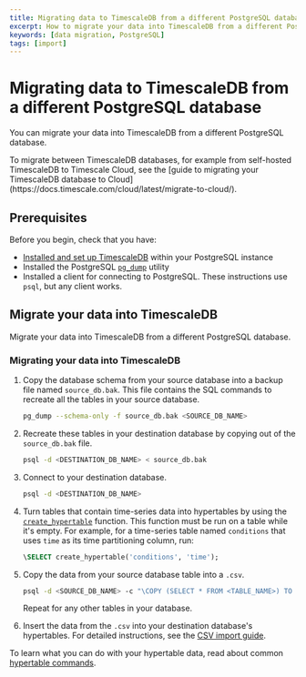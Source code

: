 ```yaml
---
title: Migrating data to TimescaleDB from a different PostgreSQL database
excerpt: How to migrate your data into TimescaleDB from a different PostgreSQL database
keywords: [data migration, PostgreSQL]
tags: [import]
---
```


# Migrating data to TimescaleDB from a different PostgreSQL database

You can migrate your data into TimescaleDB from a different PostgreSQL database.

<Highlight type="note">
To migrate between TimescaleDB databases, for example from self-hosted
TimescaleDB to Timescale Cloud, see the [guide to migrating your TimescaleDB
database to Cloud](https://docs.timescale.com/cloud/latest/migrate-to-cloud/).
</Highlight>

## Prerequisites

Before you begin, check that you have:

*   [Installed and set up TimescaleDB][install] within your PostgreSQL instance
*   Installed the PostgreSQL [`pg_dump`][pg_dump] utility
*   Installed a client for connecting to PostgreSQL. These instructions use
  `psql`, but any client works.

## Migrate your data into TimescaleDB

Migrate your data into TimescaleDB from a different PostgreSQL database.

<Procedure>

### Migrating your data into TimescaleDB

1.  Copy the database schema from your source database into a backup file named
    `source_db.bak`. This file contains the SQL commands to recreate all the
    tables in your source database.

    ```bash
    pg_dump --schema-only -f source_db.bak <SOURCE_DB_NAME>
    ```

1.  Recreate these tables in your destination database by copying out of the
    `source_db.bak` file.

    ```bash
    psql -d <DESTINATION_DB_NAME> < source_db.bak
    ```

1.  Connect to your destination database.

    ```bash
    psql -d <DESTINATION_DB_NAME>
    ```

1.  Turn tables that contain time-series data into hypertables by using the
    [`create_hypertable`][create_hypertable] function. This function must be run
    on a table while it's empty. For example, for a time-series table named
    `conditions` that uses `time` as its time partitioning column, run:

    ```sql
    \SELECT create_hypertable('conditions', 'time');
    ```

1.  Copy the data from your source database table into a `.csv`.

    ```bash
    psql -d <SOURCE_DB_NAME> -c "\COPY (SELECT * FROM <TABLE_NAME>) TO <FILENAME>.csv DELIMITER ',' CSV"
    ```

    Repeat for any other tables in your database.

1.  Insert the data from the `.csv` into your destination database's
    hypertables. For detailed instructions, see the [CSV import
    guide][csv-import].

</Procedure>

To learn what you can do with your hypertable data, read about common
[hypertable commands][hypertable-commands].

[create_hypertable]: /api/:currentVersion:/hypertable/create_hypertable/
[csv-import]: /timescaledb/:currentVersion:/how-to-guides/migrate-data/import-csv/
[hypertable-commands]: /timescaledb/:currentVersion:/how-to-guides/hypertables/
[install]: /install/latest/
[pg_dump]: https://www.postgresql.org/docs/current/app-pgdump.html
